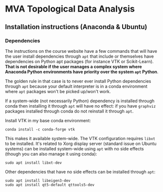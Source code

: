 # MVA Topological Data Analysis

## Installation instructions (Anaconda & Ubuntu)

### Dependencies

The instructions on the course website have a few commands that will have the user install dependencies through `apt` that include or themselves have dependencies on Python apt packages (for instance VTK or Scikit-Learn). **That is not desirable if the user manages a complex system where Anaconda Python environments have priority over the system `apt` Python**.

The golden rule in that case is to never ever install Python dependencies through `apt` because your default interpreter is in a conda environment where `apt` packages won't be picked up/won't work.

If a system-wide (not necessarily Python) dependency is installed through conda then installing it through `apt` will have no effect: if you have `graphviz` packages installed through conda do not reinstall it through `apt`.

Install VTK in my base conda environment:
```
conda install -c conda-forge vtk
```
This makes it available system-wide.
The VTK configuration requires `libxt` to be installed. It's related to Xorg display server (standard issue on Ubuntu systems) can be installed system-wide using `apt` with no side effects (though you can also manage it using conda):
```
sudo apt install libxt-dev
```

Other dependencies that have no side effects can be installed through `apt`:
```
sudo apt install libeigen3-dev
sudo apt install qt5-default qttools5-dev
```

